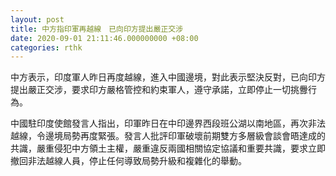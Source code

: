 ```yaml
---
layout: post
title: 中方指印軍再越線　已向印方提出嚴正交涉
date: 2020-09-01 21:11:46.000000000 +08:00
categories: rthk
---
```


中方表示，印度軍人昨日再度越線，進入中國邊境，對此表示堅決反對，已向印方提出嚴正交涉，要求印方嚴格管控和約束軍人，遵守承諾，立即停止一切挑釁行為。

中國駐印度使館發言人指出，印軍昨日在中印邊界西段班公湖以南地區，再次非法越線，令邊境局勢再度緊張。發言人批評印軍破壞前期雙方多層級會談會晤達成的共識，嚴重侵犯中方領土主權，嚴重違反兩國相關協定協議和重要共識，要求立即撤回非法越線人員，停止任何導致局勢升級和複雜化的舉動。
